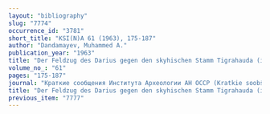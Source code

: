 ```yaml
---
layout: "bibliography"
slug: "7774"
occurrence_id: "3781"
short_title: "KSI(N)A 61 (1963), 175-187"
author: "Dandamayev, Muhammed A."
publication_year: "1963"
title: "Der Feldzug des Darius gegen den skyhischen Stamm Tigrahauda (in Russ.)"
volume_no_: "61"
pages: "175-187"
journal: "Краткие сообщения Института Археологии АН ОССР (Kratkie soobŝenija Instituta Arheologii AN OSSR)"
title: "Der Feldzug des Darius gegen den skyhischen Stamm Tigrahauda (in Russ.)"
previous_item: "7777"
---
```

